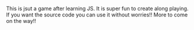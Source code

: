 This is jsut a game after learning JS. It is super fun to create along playing. If you want the source code you can use it without worries!! More to come on the way!!
